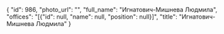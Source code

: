 {
    "id": 986,
    "photo_url": "",
    "full_name": "Игнатович-Мишнева Людмила",
    "offices": "[{\"id\": null, \"name\": null, \"position\": null}]",
    "title": "Игнатович-Мишнева Людмила"
}